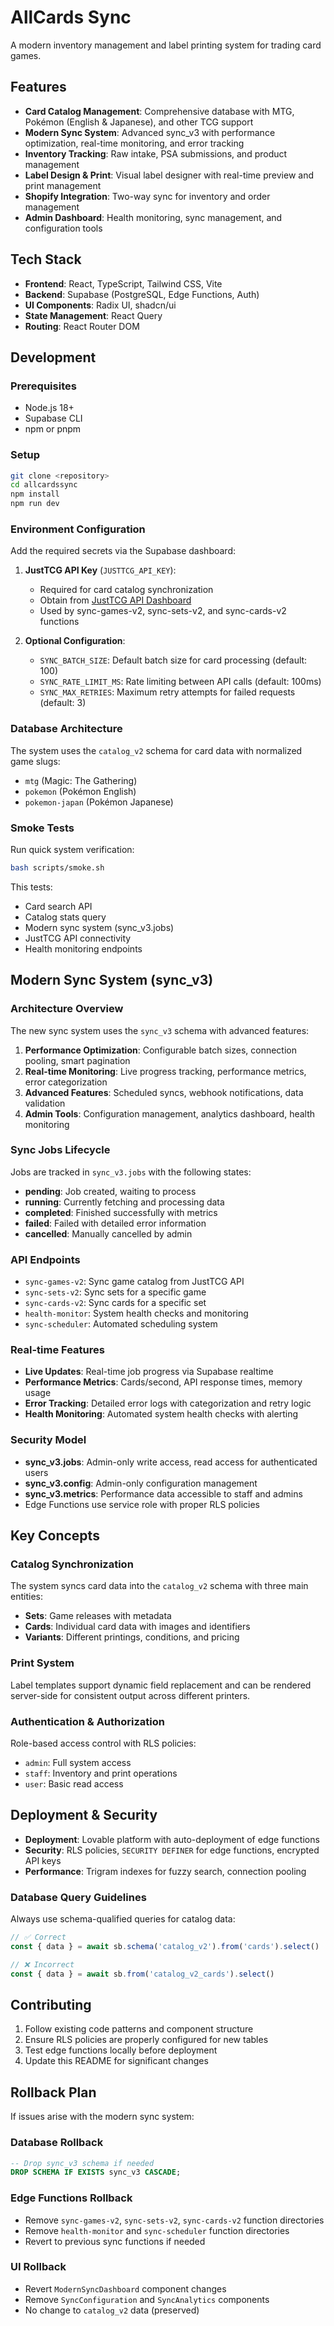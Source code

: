 # AllCards Sync

A modern inventory management and label printing system for trading card games.

## Features

- **Card Catalog Management**: Comprehensive database with MTG, Pokémon (English & Japanese), and other TCG support
- **Modern Sync System**: Advanced sync_v3 with performance optimization, real-time monitoring, and error tracking
- **Inventory Tracking**: Raw intake, PSA submissions, and product management
- **Label Design & Print**: Visual label designer with real-time preview and print management
- **Shopify Integration**: Two-way sync for inventory and order management
- **Admin Dashboard**: Health monitoring, sync management, and configuration tools

## Tech Stack

- **Frontend**: React, TypeScript, Tailwind CSS, Vite
- **Backend**: Supabase (PostgreSQL, Edge Functions, Auth)
- **UI Components**: Radix UI, shadcn/ui
- **State Management**: React Query
- **Routing**: React Router DOM

## Development

### Prerequisites

- Node.js 18+
- Supabase CLI
- npm or pnpm

### Setup

```bash
git clone <repository>
cd allcardssync
npm install
npm run dev
```

### Environment Configuration

Add the required secrets via the Supabase dashboard:

1. **JustTCG API Key** (`JUSTTCG_API_KEY`):
   - Required for card catalog synchronization
   - Obtain from [JustTCG API Dashboard](https://api.justtcg.com)
   - Used by sync-games-v2, sync-sets-v2, and sync-cards-v2 functions

2. **Optional Configuration**:
   - `SYNC_BATCH_SIZE`: Default batch size for card processing (default: 100)
   - `SYNC_RATE_LIMIT_MS`: Rate limiting between API calls (default: 100ms)
   - `SYNC_MAX_RETRIES`: Maximum retry attempts for failed requests (default: 3)

### Database Architecture

The system uses the `catalog_v2` schema for card data with normalized game slugs:
- `mtg` (Magic: The Gathering)
- `pokemon` (Pokémon English)
- `pokemon-japan` (Pokémon Japanese)

### Smoke Tests

Run quick system verification:

```bash
bash scripts/smoke.sh
```

This tests:
- Card search API
- Catalog stats query
- Modern sync system (sync_v3.jobs)
- JustTCG API connectivity
- Health monitoring endpoints

## Modern Sync System (sync_v3)

### Architecture Overview

The new sync system uses the `sync_v3` schema with advanced features:

1. **Performance Optimization**: Configurable batch sizes, connection pooling, smart pagination
2. **Real-time Monitoring**: Live progress tracking, performance metrics, error categorization  
3. **Advanced Features**: Scheduled syncs, webhook notifications, data validation
4. **Admin Tools**: Configuration management, analytics dashboard, health monitoring

### Sync Jobs Lifecycle

Jobs are tracked in `sync_v3.jobs` with the following states:

- **pending**: Job created, waiting to process
- **running**: Currently fetching and processing data
- **completed**: Finished successfully with metrics
- **failed**: Failed with detailed error information
- **cancelled**: Manually cancelled by admin

### API Endpoints

- `sync-games-v2`: Sync game catalog from JustTCG API
- `sync-sets-v2`: Sync sets for a specific game
- `sync-cards-v2`: Sync cards for a specific set
- `health-monitor`: System health checks and monitoring
- `sync-scheduler`: Automated scheduling system

### Real-time Features

- **Live Updates**: Real-time job progress via Supabase realtime
- **Performance Metrics**: Cards/second, API response times, memory usage
- **Error Tracking**: Detailed error logs with categorization and retry logic
- **Health Monitoring**: Automated system health checks with alerting

### Security Model

- **sync_v3.jobs**: Admin-only write access, read access for authenticated users
- **sync_v3.config**: Admin-only configuration management
- **sync_v3.metrics**: Performance data accessible to staff and admins
- Edge Functions use service role with proper RLS policies

## Key Concepts

### Catalog Synchronization

The system syncs card data into the `catalog_v2` schema with three main entities:
- **Sets**: Game releases with metadata
- **Cards**: Individual card data with images and identifiers  
- **Variants**: Different printings, conditions, and pricing

### Print System

Label templates support dynamic field replacement and can be rendered server-side for consistent output across different printers.

### Authentication & Authorization

Role-based access control with RLS policies:
- `admin`: Full system access
- `staff`: Inventory and print operations
- `user`: Basic read access

## Deployment & Security

- **Deployment**: Lovable platform with auto-deployment of edge functions
- **Security**: RLS policies, `SECURITY DEFINER` for edge functions, encrypted API keys
- **Performance**: Trigram indexes for fuzzy search, connection pooling

### Database Query Guidelines

Always use schema-qualified queries for catalog data:
```typescript
// ✅ Correct
const { data } = await sb.schema('catalog_v2').from('cards').select()

// ❌ Incorrect
const { data } = await sb.from('catalog_v2_cards').select()
```

## Contributing

1. Follow existing code patterns and component structure
2. Ensure RLS policies are properly configured for new tables
3. Test edge functions locally before deployment
4. Update this README for significant changes

## Rollback Plan

If issues arise with the modern sync system:

### Database Rollback
```sql
-- Drop sync_v3 schema if needed
DROP SCHEMA IF EXISTS sync_v3 CASCADE;
```

### Edge Functions Rollback
- Remove `sync-games-v2`, `sync-sets-v2`, `sync-cards-v2` function directories
- Remove `health-monitor` and `sync-scheduler` function directories
- Revert to previous sync functions if needed

### UI Rollback
- Revert `ModernSyncDashboard` component changes
- Remove `SyncConfiguration` and `SyncAnalytics` components
- No change to `catalog_v2` data (preserved)
